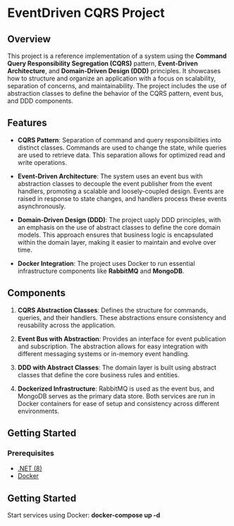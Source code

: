# **EventDriven CQRS Project**

## **Overview**

This project is a reference implementation of a system using the **Command Query Responsibility Segregation (CQRS)** pattern, **Event-Driven Architecture**, and **Domain-Driven Design (DDD)** principles. It showcases how to structure and organize an application with a focus on scalability, separation of concerns, and maintainability. The project includes the use of abstraction classes to define the behavior of the CQRS pattern, event bus, and DDD components.

## **Features**

- **CQRS Pattern**: Separation of command and query responsibilities into distinct classes. Commands are used to change the state, while queries are used to retrieve data. This separation allows for optimized read and write operations.

- **Event-Driven Architecture**: The system uses an event bus with abstraction classes to decouple the event publisher from the event handlers, promoting a scalable and loosely-coupled design. Events are raised in response to state changes, and handlers process these events asynchronously.

- **Domain-Driven Design (DDD)**: The project uaply DDD principles, with an emphasis on the use of abstract classes to define the core domain models. This approach ensures that business logic is encapsulated within the domain layer, making it easier to maintain and evolve over time.

- **Docker Integration**: The project uses Docker to run essential infrastructure components like **RabbitMQ** and **MongoDB**.

## **Components**

1. **CQRS Abstraction Classes**: Defines the structure for commands, queries, and their handlers. These abstractions ensure consistency and reusability across the application.

2. **Event Bus with Abstraction**: Provides an interface for event publication and subscription. The abstraction allows for easy integration with different messaging systems or in-memory event handling.

3. **DDD with Abstract Classes**: The domain layer is built using abstract classes that define the core business rules and entities.

4. **Dockerized Infrastructure**: RabbitMQ is used as the event bus, and MongoDB serves as the primary data store. Both services are run in Docker containers for ease of setup and consistency across different environments.

## **Getting Started**

### **Prerequisites**

- [.NET (8)](https://dotnet.microsoft.com/download)
- [Docker](https://www.docker.com/get-started)


## **Getting Started**

Start services using Docker:
**docker-compose up -d**
